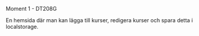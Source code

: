Moment 1 - DT208G

En hemsida där man kan lägga till kurser, redigera kurser och spara detta i localstorage. 
